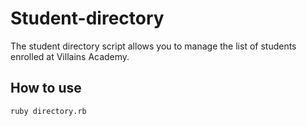 # Student-directory

The student directory script allows you to manage the list of students enrolled at Villains Academy.

## How to use ##

```shell
ruby directory.rb
```